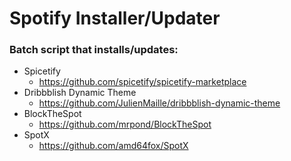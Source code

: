 # Spotify Installer/Updater
### Batch script that installs/updates:
* Spicetify
    * https://github.com/spicetify/spicetify-marketplace
* Dribbblish Dynamic Theme
    * https://github.com/JulienMaille/dribbblish-dynamic-theme
* BlockTheSpot
    * https://github.com/mrpond/BlockTheSpot
* SpotX
    * https://github.com/amd64fox/SpotX